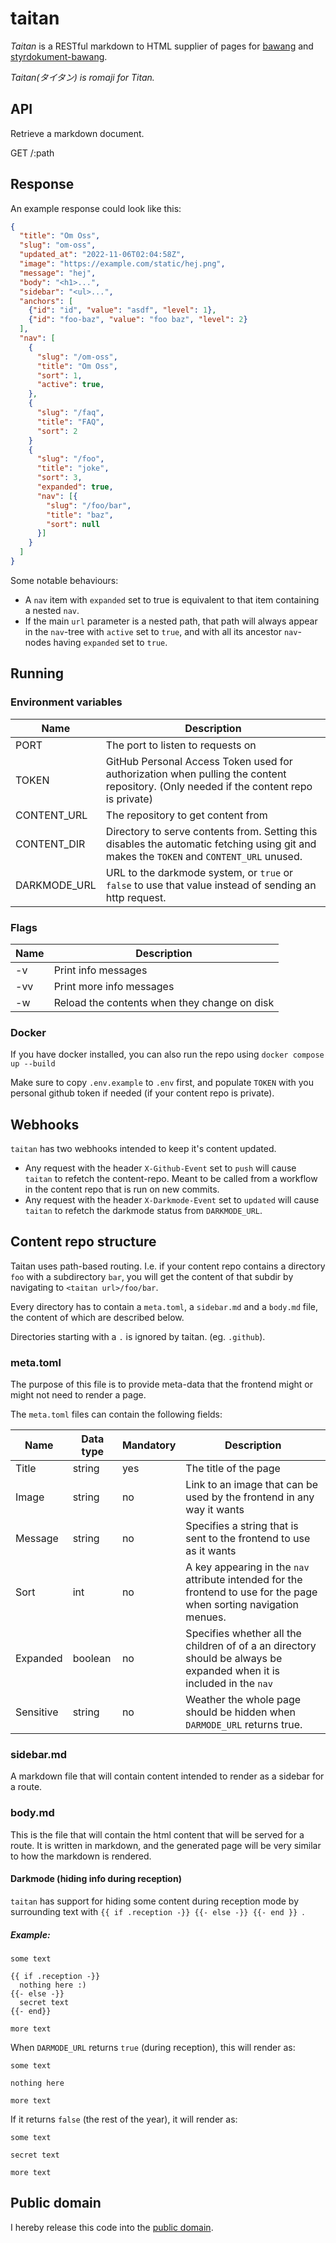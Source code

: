 # taitan

*Taitan* is a RESTful markdown to HTML supplier of pages for [bawang](http://github.com/datasektionen/bawang) and [styrdokument-bawang](https://github.com/datasektionen/styrdokument-bawang).

*Taitan(タイタン) is romaji for Titan.*

## API

Retrieve a markdown document.

GET /:path

## Response

An example response could look like this:
```json
{
  "title": "Om Oss",
  "slug": "om-oss",
  "updated_at": "2022-11-06T02:04:58Z",
  "image": "https://example.com/static/hej.png",
  "message": "hej",
  "body": "<h1>...",
  "sidebar": "<ul>...",
  "anchors": [
    {"id": "id", "value": "asdf", "level": 1},
    {"id": "foo-baz", "value": "foo baz", "level": 2}
  ],
  "nav": [
    {
      "slug": "/om-oss",
      "title": "Om Oss",
      "sort": 1,
      "active": true, 
    },
    {
      "slug": "/faq",
      "title": "FAQ",
      "sort": 2
    }
    {
      "slug": "/foo",
      "title": "joke",
      "sort": 3,
      "expanded": true,
      "nav": [{
        "slug": "/foo/bar",
        "title": "baz",
        "sort": null
      }]
    }
  ]
}
```

Some notable behaviours:

* A `nav` item with `expanded` set to true is equivalent to that item containing a nested `nav`.
* If the main `url` parameter is a nested path, that path will always appear in the `nav`-tree with `active` set to `true`, and with all its ancestor `nav`-nodes having `expanded` set to `true`.


## Running 

### Environment variables

| Name         | Description                                                                                                                              |
| ------------ | ---------------------------------------------------------------------------------------------------------------------------------------- |
| PORT         | The port to listen to requests on                                                                                                        |
| TOKEN        | GitHub Personal Access Token used for authorization when pulling the content repository. (Only needed if the content repo is private)    |
| CONTENT_URL  | The repository to get content from                                                                                                       |
| CONTENT_DIR  | Directory to serve contents from. Setting this disables the automatic fetching using git and makes the `TOKEN` and `CONTENT_URL` unused. |
| DARKMODE_URL | URL to the darkmode system, or `true` or `false` to use that value instead of sending an http request.                                   |

### Flags

| Name | Description                                  |
| ---- | -------------------------------------------- |
| -v   | Print info messages                          |
| -vv  | Print more info messages                     |
| -w   | Reload the contents when they change on disk |

### Docker

If you have docker installed, you can also run the repo using `docker compose up --build`

Make sure to copy `.env.example` to `.env` first, and populate `TOKEN` with you personal github token if needed (if your content repo is private).

## Webhooks

`taitan` has two webhooks intended to keep it's content updated.

* Any request with the header `X-Github-Event` set to `push` will cause `taitan` to refetch the content-repo. Meant to be called from a workflow in the content repo that is run on new commits.
* Any request with the header `X-Darkmode-Event` set to `updated` will cause `taitan` to refetch the darkmode status from `DARKMODE_URL`.

## Content repo structure

Taitan uses path-based routing. I.e. if your content repo contains a directory `foo` with a subdirectory `bar`, you will get the content of that subdir by navigating to `<taitan url>/foo/bar`.

Every directory has to contain a `meta.toml`, a `sidebar.md` and a `body.md` file, the content of which are described below.

Directories starting with a `.` is ignored by taitan. (eg. `.github`).

### meta.toml

The purpose of this file is to provide meta-data that the frontend might or might not need to render a page. 

The `meta.toml` files can contain the following fields:

| Name      | Data type | Mandatory | Description                                                                                                           |
| --------- | --------- | --------- | --------------------------------------------------------------------------------------------------------------------- |
| Title     | string    | yes       | The title of the page                                                                                                 |
| Image     | string    | no        | Link to an image that can be used by the frontend in any way it wants                                                 |
| Message   | string    | no        | Specifies a string that is sent to the frontend to use as it wants                                                    |
| Sort      | int       | no        | A key appearing in the `nav` attribute intended for the frontend to use for the page when sorting navigation menues.  |
| Expanded  | boolean   | no        | Specifies whether all the children of of a an directory should be always be expanded when it is included in the `nav` |
| Sensitive | string    | no        | Weather the whole page should be hidden when `DARMODE_URL` returns true.                                              |

### sidebar.md

A markdown file that will contain content intended to render as a sidebar for a route.

### body.md

This is the file that will contain the html content that will be served for a route. It is written in markdown, and the generated page will be very similar to how the markdown is rendered.

#### Darkmode (hiding info during reception)

`taitan` has support for hiding some content during reception mode by surrounding text with `{{ if .reception -}} {{- else -}} {{- end }} `.

##### Example:

```
some text

{{ if .reception -}}
  nothing here :)
{{- else -}}
  secret text
{{- end}}

more text

```
When `DARMODE_URL` returns `true` (during reception), this will render as:

```
some text

nothing here

more text
```
If it returns `false` (the rest of the year), it will render as:
```
some text

secret text

more text
```

## Public domain

I hereby release this code into the [public domain](https://creativecommons.org/publicdomain/zero/1.0/).


